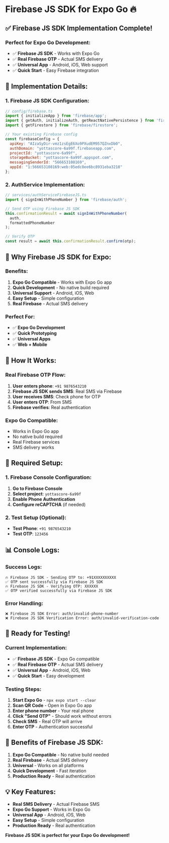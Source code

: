 # Firebase JS SDK for Expo Go 🔥

## ✅ Firebase JS SDK Implementation Complete!

### **Perfect for Expo Go Development:**
- ✅ **Firebase JS SDK** - Works with Expo Go
- ✅ **Real Firebase OTP** - Actual SMS delivery
- ✅ **Universal App** - Android, iOS, Web support
- ✅ **Quick Start** - Easy Firebase integration

## 🔧 Implementation Details:

### **1. Firebase JS SDK Configuration:**
```javascript
// config/firebase.ts
import { initializeApp } from 'firebase/app';
import { getAuth, initializeAuth, getReactNativePersistence } from 'firebase/auth';
import { getFirestore } from 'firebase/firestore';

// Your existing Firebase config
const firebaseConfig = {
  apiKey: "AIzaSyDir-vmz1zsEgE6Xo9PXudEM957QZnxDb0",
  authDomain: "yottascore-6a99f.firebaseapp.com",
  projectId: "yottascore-6a99f",
  storageBucket: "yottascore-6a99f.appspot.com",
  messagingSenderId: "566653108169",
  appId: "1:566653108169:web:05edc8ee6bc8931eba3218"
};
```

### **2. AuthService Implementation:**
```javascript
// services/authServiceFirebaseJS.ts
import { signInWithPhoneNumber } from 'firebase/auth';

// Send OTP using Firebase JS SDK
this.confirmationResult = await signInWithPhoneNumber(
  auth, 
  formattedPhoneNumber
);

// Verify OTP
const result = await this.confirmationResult.confirm(otp);
```

## 🎯 Why Firebase JS SDK for Expo:

### **Benefits:**
1. **Expo Go Compatible** - Works with Expo Go app
2. **Quick Development** - No native build required
3. **Universal Support** - Android, iOS, Web
4. **Easy Setup** - Simple configuration
5. **Real Firebase** - Actual SMS delivery

### **Perfect For:**
- ✅ **Expo Go Development**
- ✅ **Quick Prototyping**
- ✅ **Universal Apps**
- ✅ **Web + Mobile**

## 📱 How It Works:

### **Real Firebase OTP Flow:**
1. **User enters phone**: `+91 9876543210`
2. **Firebase JS SDK sends SMS**: Real SMS via Firebase
3. **User receives SMS**: Check phone for OTP
4. **User enters OTP**: From SMS
5. **Firebase verifies**: Real authentication

### **Expo Go Compatible:**
- Works in Expo Go app
- No native build required
- Real Firebase services
- SMS delivery works

## 🔧 Required Setup:

### **1. Firebase Console Configuration:**
1. **Go to Firebase Console**
2. **Select project**: `yottascore-6a99f`
3. **Enable Phone Authentication**
4. **Configure reCAPTCHA** (if needed)

### **2. Test Setup (Optional):**
- **Test Phone**: `+91 9876543210`
- **Test OTP**: `123456`

## 📊 Console Logs:

### **Success Logs:**
```
🔥 Firebase JS SDK - Sending OTP to: +91XXXXXXXXXX
✅ OTP sent successfully via Firebase JS SDK
🔥 Firebase JS SDK - Verifying OTP: XXXXXX
✅ OTP verified successfully via Firebase JS SDK
```

### **Error Handling:**
```
❌ Firebase JS SDK Error: auth/invalid-phone-number
❌ Firebase JS SDK Verification Error: auth/invalid-verification-code
```

## 🎉 Ready for Testing!

### **Current Implementation:**
- ✅ **Firebase JS SDK** - Expo Go compatible
- ✅ **Real Firebase OTP** - Actual SMS delivery
- ✅ **Universal App** - Android, iOS, Web
- ✅ **Quick Start** - Easy development

### **Testing Steps:**
1. **Start Expo Go** - `npx expo start --clear`
2. **Scan QR Code** - Open in Expo Go app
3. **Enter phone number** - Your real phone
4. **Click "Send OTP"** - Should work without errors
5. **Check SMS** - Real OTP will arrive
6. **Enter OTP** - Authentication successful

## 🚀 Benefits of Firebase JS SDK:

1. **Expo Go Compatible** - No native build needed
2. **Real Firebase** - Actual SMS delivery
3. **Universal** - Works on all platforms
4. **Quick Development** - Fast iteration
5. **Production Ready** - Real authentication

## 💡 Key Features:

- **Real SMS Delivery** - Actual Firebase SMS
- **Expo Go Support** - Works in Expo Go
- **Universal App** - Android, iOS, Web
- **Easy Setup** - Simple configuration
- **Production Ready** - Real authentication

**Firebase JS SDK is perfect for your Expo Go development!**





